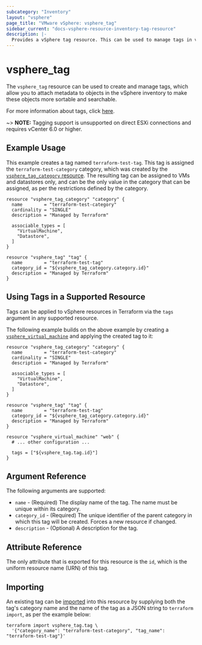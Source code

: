 ```yaml
---
subcategory: "Inventory"
layout: "vsphere"
page_title: "VMware vSphere: vsphere_tag"
sidebar_current: "docs-vsphere-resource-inventory-tag-resource"
description: |-
  Provides a vSphere tag resource. This can be used to manage tags in vSphere.
---
```


# vsphere\_tag

The `vsphere_tag` resource can be used to create and manage tags, which allow
you to attach metadata to objects in the vSphere inventory to make these
objects more sortable and searchable.

For more information about tags, click [here][ext-tags-general].

[ext-tags-general]: https://docs.vmware.com/en/VMware-vSphere/7.0/com.vmware.vsphere.vcenterhost.doc/GUID-E8E854DD-AA97-4E0C-8419-CE84F93C4058.html

~> **NOTE:** Tagging support is unsupported on direct ESXi connections and
requires vCenter 6.0 or higher.

## Example Usage

This example creates a tag named `terraform-test-tag`. This tag is assigned the
`terraform-test-category` category, which was created by the
[`vsphere_tag_category` resource][docs-tag-category-resource]. The resulting
tag can be assigned to VMs and datastores only, and can be the only value in
the category that can be assigned, as per the restrictions defined by the
category.

[docs-tag-category-resource]: /docs/providers/vsphere/r/tag_category.html

```hcl
resource "vsphere_tag_category" "category" {
  name        = "terraform-test-category"
  cardinality = "SINGLE"
  description = "Managed by Terraform"

  associable_types = [
    "VirtualMachine",
    "Datastore",
  ]
}

resource "vsphere_tag" "tag" {
  name        = "terraform-test-tag"
  category_id = "${vsphere_tag_category.category.id}"
  description = "Managed by Terraform"
}
```

## Using Tags in a Supported Resource

Tags can be applied to vSphere resources in Terraform via the `tags` argument
in any supported resource.

The following example builds on the above example by creating a
[`vsphere_virtual_machine`][docs-virtual-machine-resource] and applying the
created tag to it:

[docs-virtual-machine-resource]: /docs/providers/vsphere/r/virtual_machine.html

```hcl
resource "vsphere_tag_category" "category" {
  name        = "terraform-test-category"
  cardinality = "SINGLE"
  description = "Managed by Terraform"

  associable_types = [
    "VirtualMachine",
    "Datastore",
  ]
}

resource "vsphere_tag" "tag" {
  name        = "terraform-test-tag"
  category_id = "${vsphere_tag_category.category.id}"
  description = "Managed by Terraform"
}

resource "vsphere_virtual_machine" "web" {
  # ... other configuration ...

  tags = ["${vsphere_tag.tag.id}"]
}
```

## Argument Reference

The following arguments are supported:

* `name` - (Required) The display name of the tag. The name must be unique
  within its category.
* `category_id` - (Required) The unique identifier of the parent category in
  which this tag will be created. Forces a new resource if changed.
* `description` - (Optional) A description for the tag.

## Attribute Reference

The only attribute that is exported for this resource is the `id`, which is the
uniform resource name (URN) of this tag.

## Importing

An existing tag can be [imported][docs-import] into this resource by supplying
both the tag's category name and the name of the tag as a JSON string to
`terraform import`, as per the example below:

[docs-import]: https://www.terraform.io/docs/import/index.html

```
terraform import vsphere_tag.tag \
  '{"category_name": "terraform-test-category", "tag_name": "terraform-test-tag"}'
```
